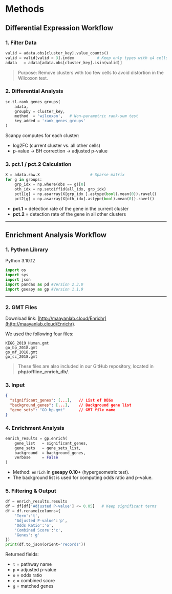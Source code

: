 # **Methods**

## Differential Expression Workflow

### 1. Filter Data

```python
valid = adata.obs[cluster_key].value_counts()
valid = valid[valid > 3].index          # Keep only types with ≥4 cells
adata   = adata[adata.obs[cluster_key].isin(valid)]
```

> Purpose: Remove clusters with too few cells to avoid distortion in the Wilcoxon test.

### 2. Differential Analysis

```python
sc.tl.rank_genes_groups(
    adata,
    groupby = cluster_key,
    method  = 'wilcoxon',   # Non-parametric rank-sum test
    key_added = 'rank_genes_groups'
)
```

Scanpy computes for each cluster:

* log2FC (current cluster vs. all other cells)
* p-value → BH correction → adjusted p-value

### 3. pct.1 / pct.2 Calculation

```python
X = adata.raw.X                      # Sparse matrix
for g in groups:
    grp_idx = np.where(obs == g)[0]
    oth_idx = np.setdiff1d(all_idx, grp_idx)
    pct1[g] = np.asarray(X[grp_idx ].astype(bool).mean(0)).ravel()
    pct2[g] = np.asarray(X[oth_idx].astype(bool).mean(0)).ravel()
```

* **pct.1** = detection rate of the gene in the current cluster
* **pct.2** = detection rate of the gene in all other clusters

---

## Enrichment Analysis Workflow 

### 1. Python Library
Python 3.10.12

```python
import os
import sys
import json
import pandas as pd #Version 2.3.0
import gseapy as gp #Version 1.1.9
```

---

### 2. GMT Files

Download link: [http://maayanlab.cloud/Enrichr](http://maayanlab.cloud/Enrichr). 

We used the following four files:

```text
KEGG_2019_Human.gmt
go_bp_2018.gmt
go_mf_2018.gmt
go_cc_2018.gmt
```

> These files are also included in our GitHub repository, located in **php/offline\_enrich\_db/**.

### 3. Input

```json
{
  "significant_genes": [...],   // List of DEGs
  "background_genes": [...],    // Background gene list
  "gene_sets": "GO_bp.gmt"      // GMT file name
}
```


### 4. Enrichment Analysis

```python
enrich_results = gp.enrich(
    gene_list   = significant_genes,
    gene_sets   = gene_sets_list,
    background  = background_genes,
    verbose     = False
)
```

* Method: `enrich` in **gseapy 0.10+** (hypergeometric test).
* The background list is used for computing odds ratio and p-value.

### 5. Filtering & Output

```python
df = enrich_results.results
df = df[df['Adjusted P-value'] <= 0.05]   # Keep significant terms
df = df.rename(columns={
    'Term':'t',
    'Adjusted P-value':'p',
    'Odds Ratio':'o',
    'Combined Score':'c',
    'Genes':'g'
})
print(df.to_json(orient='records'))
```

Returned fields:

* `t` = pathway name
* `p` = adjusted p-value
* `o` = odds ratio
* `c` = combined score
* `g` = matched genes


